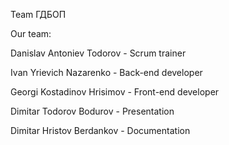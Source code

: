 Team ГДБОП

Our team:

Danislav Antoniev Todorov - Scrum trainer

Ivan Yrievich Nazarenko - Back-end developer

Georgi Kostadinov Hrisimov - Front-end developer

Dimitar Todorov Bodurov - Presentation

Dimitar Hristov Berdankov - Documentation